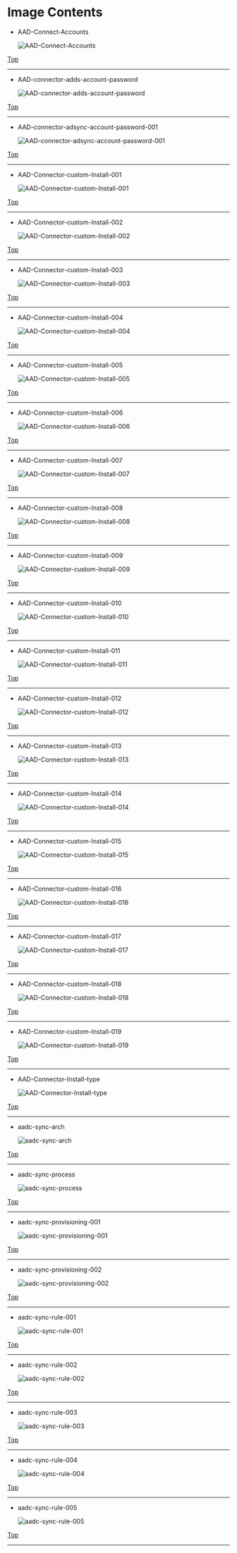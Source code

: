 
# Image Contents

- AAD-Connect-Accounts

	![AAD-Connect-Accounts](https://github.com/kj-park/tech/blob/main/Microsoft365/Hybrid/.media/AAD-Connect-Accounts.png?raw=true)

[Top](#)

---

- AAD-connector-adds-account-password

	![AAD-connector-adds-account-password](https://github.com/kj-park/tech/blob/main/Microsoft365/Hybrid/.media/AAD-connector-adds-account-password.png?raw=true)

[Top](#)

---

- AAD-connector-adsync-account-password-001

	![AAD-connector-adsync-account-password-001](https://github.com/kj-park/tech/blob/main/Microsoft365/Hybrid/.media/AAD-connector-adsync-account-password-001.png?raw=true)

[Top](#)

---

- AAD-Connector-custom-Install-001

	![AAD-Connector-custom-Install-001](https://github.com/kj-park/tech/blob/main/Microsoft365/Hybrid/.media/AAD-Connector-custom-Install-001.png?raw=true)

[Top](#)

---

- AAD-Connector-custom-Install-002

	![AAD-Connector-custom-Install-002](https://github.com/kj-park/tech/blob/main/Microsoft365/Hybrid/.media/AAD-Connector-custom-Install-002.png?raw=true)

[Top](#)

---

- AAD-Connector-custom-Install-003

	![AAD-Connector-custom-Install-003](https://github.com/kj-park/tech/blob/main/Microsoft365/Hybrid/.media/AAD-Connector-custom-Install-003.png?raw=true)

[Top](#)

---

- AAD-Connector-custom-Install-004

	![AAD-Connector-custom-Install-004](https://github.com/kj-park/tech/blob/main/Microsoft365/Hybrid/.media/AAD-Connector-custom-Install-004.png?raw=true)

[Top](#)

---

- AAD-Connector-custom-Install-005

	![AAD-Connector-custom-Install-005](https://github.com/kj-park/tech/blob/main/Microsoft365/Hybrid/.media/AAD-Connector-custom-Install-005.png?raw=true)

[Top](#)

---

- AAD-Connector-custom-Install-006

	![AAD-Connector-custom-Install-006](https://github.com/kj-park/tech/blob/main/Microsoft365/Hybrid/.media/AAD-Connector-custom-Install-006.png?raw=true)

[Top](#)

---

- AAD-Connector-custom-Install-007

	![AAD-Connector-custom-Install-007](https://github.com/kj-park/tech/blob/main/Microsoft365/Hybrid/.media/AAD-Connector-custom-Install-007.png?raw=true)

[Top](#)

---

- AAD-Connector-custom-Install-008

	![AAD-Connector-custom-Install-008](https://github.com/kj-park/tech/blob/main/Microsoft365/Hybrid/.media/AAD-Connector-custom-Install-008.png?raw=true)

[Top](#)

---

- AAD-Connector-custom-Install-009

	![AAD-Connector-custom-Install-009](https://github.com/kj-park/tech/blob/main/Microsoft365/Hybrid/.media/AAD-Connector-custom-Install-009.png?raw=true)

[Top](#)

---

- AAD-Connector-custom-Install-010

	![AAD-Connector-custom-Install-010](https://github.com/kj-park/tech/blob/main/Microsoft365/Hybrid/.media/AAD-Connector-custom-Install-010.png?raw=true)

[Top](#)

---

- AAD-Connector-custom-Install-011

	![AAD-Connector-custom-Install-011](https://github.com/kj-park/tech/blob/main/Microsoft365/Hybrid/.media/AAD-Connector-custom-Install-011.png?raw=true)

[Top](#)

---

- AAD-Connector-custom-Install-012

	![AAD-Connector-custom-Install-012](https://github.com/kj-park/tech/blob/main/Microsoft365/Hybrid/.media/AAD-Connector-custom-Install-012.png?raw=true)

[Top](#)

---

- AAD-Connector-custom-Install-013

	![AAD-Connector-custom-Install-013](https://github.com/kj-park/tech/blob/main/Microsoft365/Hybrid/.media/AAD-Connector-custom-Install-013.png?raw=true)

[Top](#)

---

- AAD-Connector-custom-Install-014

	![AAD-Connector-custom-Install-014](https://github.com/kj-park/tech/blob/main/Microsoft365/Hybrid/.media/AAD-Connector-custom-Install-014.png?raw=true)

[Top](#)

---

- AAD-Connector-custom-Install-015

	![AAD-Connector-custom-Install-015](https://github.com/kj-park/tech/blob/main/Microsoft365/Hybrid/.media/AAD-Connector-custom-Install-015.png?raw=true)

[Top](#)

---

- AAD-Connector-custom-Install-016

	![AAD-Connector-custom-Install-016](https://github.com/kj-park/tech/blob/main/Microsoft365/Hybrid/.media/AAD-Connector-custom-Install-016.png?raw=true)

[Top](#)

---

- AAD-Connector-custom-Install-017

	![AAD-Connector-custom-Install-017](https://github.com/kj-park/tech/blob/main/Microsoft365/Hybrid/.media/AAD-Connector-custom-Install-017.png?raw=true)

[Top](#)

---

- AAD-Connector-custom-Install-018

	![AAD-Connector-custom-Install-018](https://github.com/kj-park/tech/blob/main/Microsoft365/Hybrid/.media/AAD-Connector-custom-Install-018.png?raw=true)

[Top](#)

---

- AAD-Connector-custom-Install-019

	![AAD-Connector-custom-Install-019](https://github.com/kj-park/tech/blob/main/Microsoft365/Hybrid/.media/AAD-Connector-custom-Install-019.png?raw=true)

[Top](#)

---

- AAD-Connector-Install-type

	![AAD-Connector-Install-type](https://github.com/kj-park/tech/blob/main/Microsoft365/Hybrid/.media/AAD-Connector-Install-type.png?raw=true)

[Top](#)

---

- aadc-sync-arch

	![aadc-sync-arch](https://github.com/kj-park/tech/blob/main/Microsoft365/Hybrid/.media/aadc-sync-arch.png?raw=true)

[Top](#)

---

- aadc-sync-process

	![aadc-sync-process](https://github.com/kj-park/tech/blob/main/Microsoft365/Hybrid/.media/aadc-sync-process.png?raw=true)

[Top](#)

---

- aadc-sync-provisioning-001

	![aadc-sync-provisioning-001](https://github.com/kj-park/tech/blob/main/Microsoft365/Hybrid/.media/aadc-sync-provisioning-001.png?raw=true)

[Top](#)

---

- aadc-sync-provisioning-002

	![aadc-sync-provisioning-002](https://github.com/kj-park/tech/blob/main/Microsoft365/Hybrid/.media/aadc-sync-provisioning-002.png?raw=true)

[Top](#)

---

- aadc-sync-rule-001

	![aadc-sync-rule-001](https://github.com/kj-park/tech/blob/main/Microsoft365/Hybrid/.media/aadc-sync-rule-001.png?raw=true)

[Top](#)

---

- aadc-sync-rule-002

	![aadc-sync-rule-002](https://github.com/kj-park/tech/blob/main/Microsoft365/Hybrid/.media/aadc-sync-rule-002.png?raw=true)

[Top](#)

---

- aadc-sync-rule-003

	![aadc-sync-rule-003](https://github.com/kj-park/tech/blob/main/Microsoft365/Hybrid/.media/aadc-sync-rule-003.png?raw=true)

[Top](#)

---

- aadc-sync-rule-004

	![aadc-sync-rule-004](https://github.com/kj-park/tech/blob/main/Microsoft365/Hybrid/.media/aadc-sync-rule-004.png?raw=true)

[Top](#)

---

- aadc-sync-rule-005

	![aadc-sync-rule-005](https://github.com/kj-park/tech/blob/main/Microsoft365/Hybrid/.media/aadc-sync-rule-005.png?raw=true)

[Top](#)

---

